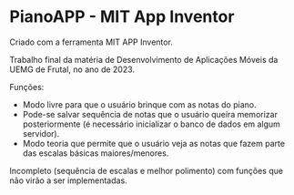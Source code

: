# PianoAPP - MIT App Inventor
Criado com a ferramenta MIT APP Inventor.

Trabalho final da matéria de Desenvolvimento de Aplicações Móveis da UEMG de Frutal, no ano de 2023.

Funções:
* Modo livre para que o usuário brinque com as notas do piano.
* Pode-se salvar sequência de notas que o usuário queira memorizar posteriormente (é necessário inicializar o banco de dados em algum servidor).
* Modo teoria que permite que o usuário veja as notas que fazem parte das escalas básicas maiores/menores.

  
Incompleto (sequência de escalas e melhor polimento) com funções que não virão a ser implementadas.
